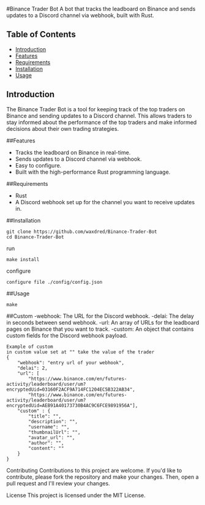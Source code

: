 #Binance Trader Bot
A bot that tracks the leadboard on Binance and sends updates to a Discord channel via webhook, built with Rust.

## Table of Contents
- [Introduction](#Introduction)
- [Features](#Features)
- [Requirements](#Requirements)
- [Installation](#Installation)
- [Usage](#Usage)

## Introduction
The Binance Trader Bot is a tool for keeping track of the top traders on Binance and sending updates to a Discord channel. This allows traders to stay informed about the performance of the top traders and make informed decisions about their own trading strategies.

##Features
- Tracks the leadboard on Binance in real-time.
- Sends updates to a Discord channel via webhook.
- Easy to configure.
- Built with the high-performance Rust programming language.

##Requirements
- Rust
- A Discord webhook set up for the channel you want to receive updates in.

##Installation
```
git clone https://github.com/waxdred/Binance-Trader-Bot
cd Binance-Trader-Bot
```
run
```
make install
```
configure
```
configure file ./config/config.json
```

##Usage
```
make
```

##Custom
-webhook: The URL for the Discord webhook.
-delai: The delay in seconds between send webhook.
-url: An array of URLs for the leadboard pages on Binance that you want to track.
-custom: An object that contains custom fields for the Discord webhook payload.
```
Example of custom
in custom value set at "" take the value of the trader
{
    "webhook": "entry url of your webhook",
    "delai": 2,
    "url": [
        "https://www.binance.com/en/futures-activity/leaderboard/user/um?encryptedUid=03160F2ACF9A714FC1204EC5B322AB34",
        "https://www.binance.com/en/futures-activity/leaderboard/user/um?encryptedUid=AEB91A40173730B4AC9C6FCE9891956A"],
    "custom" : {
        "title": "",
        "description": "",
        "username": "",
        "thumbnailUrl": "",
        "avatar_url": "",
        "author": "",
        "content": ""
    }
}
```

Contributing
Contributions to this project are welcome. If you'd like to contribute, please fork the repository and make your changes. Then, open a pull request and I'll review your changes.

License
This project is licensed under the MIT License.

